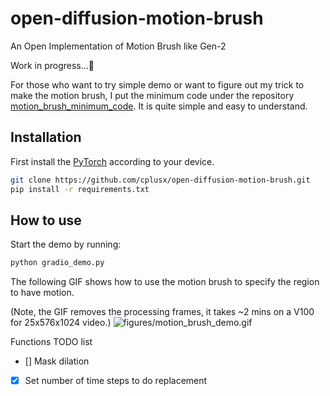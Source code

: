 # open-diffusion-motion-brush
An Open Implementation of Motion Brush like Gen-2

Work in progress...🚧

For those who want to try simple demo or want to figure out my trick to make the motion brush, I put the minimum code under the repository [motion_brush_minimum_code](motion_brush_minimum_code). It is quite simple and easy to understand.

## Installation
First install the [PyTorch](https://pytorch.org/get-started/locally/) according to your device.
```bash
git clone https://github.com/cplusx/open-diffusion-motion-brush.git
pip install -r requirements.txt
```

## How to use
Start the demo by running:
```bash
python gradio_demo.py
```

The following GIF shows how to use the motion brush to specify the region to have motion. 

(Note, the GIF removes the processing frames, it takes ~2 mins on a V100 for 25x576x1024 video.)
![figures/motion_brush_demo.gif](figures/motion_brush_demo.gif)

Functions TODO list
- [] Mask dilation
- [x] Set number of time steps to do replacement
